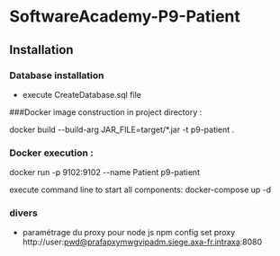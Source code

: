 # SoftwareAcademy-P9-Patient

## Installation

### Database installation
* execute CreateDatabase.sql file


###Docker image construction in project directory :

docker build --build-arg JAR_FILE=target/*.jar -t p9-patient .

### Docker execution :

docker run -p 9102:9102 --name Patient p9-patient


execute command line to start all components: docker-compose up -d

### divers
* paramétrage du proxy pour node js
npm config set proxy http://user:pwd@prafapxymwgvipadm.siege.axa-fr.intraxa:8080


